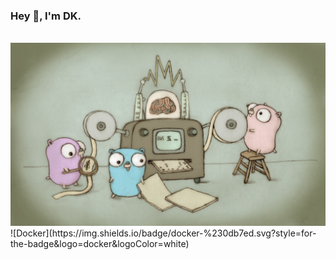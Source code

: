 ### Hey 👋, I'm DK.

<br />
<img src="./image/go.jpeg">
<br />
![Docker](https://img.shields.io/badge/docker-%230db7ed.svg?style=for-the-badge&logo=docker&logoColor=white)
